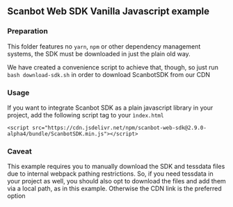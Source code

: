 ## Scanbot Web SDK Vanilla Javascript example

### Preparation

This folder features no `yarn`, `npm` or other dependency management systems, the SDK must be downloaded in just the plain old way.

We have created a convenience script to achieve that, though, so just run `bash download-sdk.sh` in order to download ScanbotSDK from our CDN

### Usage

If you want to integrate Scanbot SDK as a plain javascript library in your project, add the following script tag to your `ìndex.html`

```
<script src="https://cdn.jsdelivr.net/npm/scanbot-web-sdk@2.9.0-alpha4/bundle/ScanbotSDK.min.js"></script>
```

### Caveat

This example requires you to manually download the SDK and tessdata files due to internal webpack pathing restrictions. So, if you need tessdata in your project as well, you should also opt to download the files and add them via a local path, as in this example. Otherwise the CDN link is the preferred option